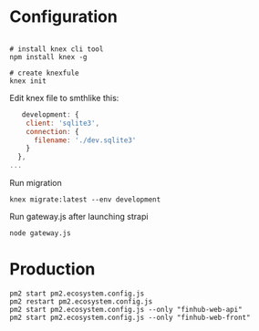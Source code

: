 # Configuration

```shell

# install knex cli tool 
npm install knex -g

# create knexfule
knex init
```

Edit knex file to smthlike this: 
```js
   development: {
    client: 'sqlite3',
    connection: {
      filename: './dev.sqlite3'
    }
  },
...
```
 
Run migration 
```shell
knex migrate:latest --env development 
```

Run gateway.js after launching strapi
```shell
node gateway.js
```

  
# Production 
```shell
pm2 start pm2.ecosystem.config.js
pm2 restart pm2.ecosystem.config.js
pm2 start pm2.ecosystem.config.js --only "finhub-web-api"
pm2 start pm2.ecosystem.config.js --only "finhub-web-front"
```
